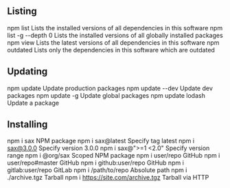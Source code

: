 ## Listing
npm list	Lists the installed versions of all dependencies in this software
npm list -g --depth 0	Lists the installed versions of all globally installed packages
npm view	Lists the latest versions of all dependencies in this software
npm outdated	Lists only the dependencies in this software which are outdated

## Updating
npm update	Update production packages
npm update --dev	Update dev packages
npm update -g	Update global packages
npm update lodash	Update a package

## Installing
npm i sax	NPM package
npm i sax@latest	Specify tag latest
npm i sax@3.0.0	Specify version 3.0.0
npm i sax@">=1 <2.0"	Specify version range
npm i @org/sax	Scoped NPM package
npm i user/repo	GitHub
npm i user/repo#master	GitHub
npm i github:user/repo	GitHub
npm i gitlab:user/repo	GitLab
npm i /path/to/repo	Absolute path
npm i ./archive.tgz	Tarball
npm i https://site.com/archive.tgz	Tarball via HTTP